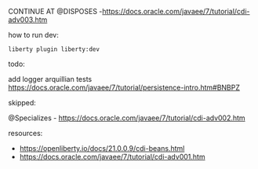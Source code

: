 CONTINUE AT @DISPOSES -https://docs.oracle.com/javaee/7/tutorial/cdi-adv003.htm

how to run dev:

`liberty plugin liberty:dev`

todo:

add logger
arquillian tests
https://docs.oracle.com/javaee/7/tutorial/persistence-intro.htm#BNBPZ

skipped:

@Specializes - https://docs.oracle.com/javaee/7/tutorial/cdi-adv002.htm

resources:

* https://openliberty.io/docs/21.0.0.9/cdi-beans.html
* https://docs.oracle.com/javaee/7/tutorial/cdi-adv001.htm